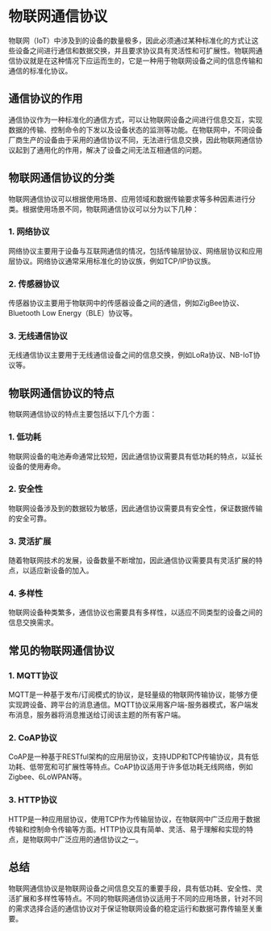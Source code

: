 # 物联网通信协议

物联网（IoT）中涉及到的设备的数量极多，因此必须通过某种标准化的方式让这些设备之间进行通信和数据交换，并且要求协议具有灵活性和可扩展性。物联网通信协议就是在这种情况下应运而生的，它是一种用于物联网设备之间的信息传输和通信的标准化协议。

## 通信协议的作用

通信协议作为一种标准化的通信方式，可以让物联网设备之间进行信息交互，实现数据的传输、控制命令的下发以及设备状态的监测等功能。在物联网中，不同设备厂商生产的设备由于采用的通信协议不同，无法进行信息交换，因此物联网通信协议起到了通用化的作用，解决了设备之间无法互相通信的问题。

## 物联网通信协议的分类

物联网通信协议可以根据使用场景、应用领域和数据传输要求等多种因素进行分类。根据使用场景不同，物联网通信协议可以分为以下几种：

### 1. 网络协议

网络协议主要用于设备与互联网通信的情况，包括传输层协议、网络层协议和应用层协议。网络协议通常采用标准化的协议族，例如TCP/IP协议族。

### 2. 传感器协议

传感器协议主要用于物联网中的传感器设备之间的通信，例如ZigBee协议、Bluetooth Low Energy（BLE）协议等。

### 3. 无线通信协议

无线通信协议主要用于无线通信设备之间的信息交换，例如LoRa协议、NB-IoT协议等。

## 物联网通信协议的特点

物联网通信协议的特点主要包括以下几个方面：

### 1. 低功耗

物联网设备的电池寿命通常比较短，因此通信协议需要具有低功耗的特点，以延长设备的使用寿命。

### 2. 安全性

物联网设备涉及到的数据较为敏感，因此通信协议需要具有安全性，保证数据传输的安全可靠。

### 3. 灵活扩展

随着物联网技术的发展，设备数量不断增加，因此通信协议需要具有灵活扩展的特点，以适应新设备的加入。

### 4. 多样性

物联网设备种类繁多，通信协议也需要具有多样性，以适应不同类型的设备之间的信息交换需求。

## 常见的物联网通信协议

### 1. MQTT协议

MQTT是一种基于发布/订阅模式的协议，是轻量级的物联网传输协议，能够方便实现跨设备、跨平台的消息通信。MQTT协议采用客户端-服务器模式，客户端发布消息，服务器将消息推送给订阅该主题的所有客户端。

### 2. CoAP协议

CoAP是一种基于RESTful架构的应用层协议，支持UDP和TCP传输协议，具有低功耗、低带宽和可扩展性等特点。CoAP协议适用于许多低功耗无线网络，例如Zigbee、6LoWPAN等。

### 3. HTTP协议

HTTP是一种应用层协议，使用TCP作为传输层协议，在物联网中广泛应用于数据传输和控制命令传输等方面。HTTP协议具有简单、灵活、易于理解和实现的特点，是物联网中广泛应用的通信协议之一。

## 总结

物联网通信协议是物联网设备之间信息交互的重要手段，具有低功耗、安全性、灵活扩展和多样性等特点。不同的物联网通信协议适用于不同的应用场景，针对不同的需求选择合适的通信协议对于保证物联网设备的稳定运行和数据可靠传输至关重要。